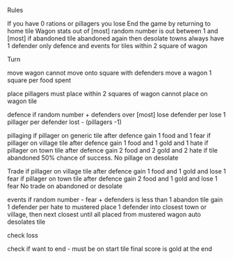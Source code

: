 Rules

If you have 0 rations or pillagers you lose
End the game by returning to home tile
Wagon stats out of [most]
random number is out between 1 and [most]
if abandoned tile abandoned again then desolate
towns always have 1 defender
only defence and events for tiles within 2 square of wagon

Turn

move wagon
cannot move onto square with defenders
move a wagon 1 square per food spent

place pillagers
must place within 2 squares of wagon
cannot place on wagon tile

defence
if random number + defenders over [most] lose defender per
lose 1 pillager per defender lost - (pillagers -1)


pillaging
if pillager on generic tile after defence gain 1 food and 1 fear
if pillager on village tile after defence gain 1 food and 1 gold and 1 hate
if pillager on town tile after defence gain 2 food and 2 gold and 2 hate
if tile abandoned 50% chance of success. No pillage on desolate

Trade
if pillager on village tile after defence gain 1 food and 1 gold and lose 1 fear
if pillager on town tile after defence gain 2 food and 1 gold and lose 1 fear
No trade on abandoned or desolate

events
if random number - fear + defenders is less than 1 abandon tile
gain 1 defender per hate to mustered
place 1 defender into closest town or village, then next closest until all placed from mustered
wagon auto desolates tile

check loss

check if want to end - must be on start tile
final score is gold at the end


